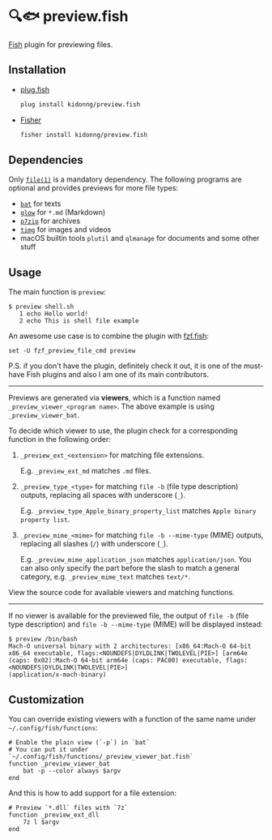 # 🔍🐟 preview.fish

[Fish](https://fishshell.com/) plugin for previewing files.

## Installation

- [plug.fish](https://github.com/kidonng/plug.fish)

  ```sh
  plug install kidonng/preview.fish
  ```

- [Fisher](https://github.com/jorgebucaran/fisher)

  ```sh
  fisher install kidonng/preview.fish
  ```

## Dependencies

Only [`file(1)`](https://darwinsys.com/file/) is a mandatory dependency. The following programs are optional and provides previews for more file types:

- [`bat`](https://github.com/sharkdp/bat) for texts
- [`glow`](https://github.com/charmbracelet/glow) for `*.md` (Markdown)
- [`p7zip`](https://github.com/jinfeihan57/p7zip) for archives
- [`timg`](https://github.com/hzeller/timg) for images and videos
- macOS builtin tools `plutil` and `qlmanage` for documents and some other stuff

## Usage

The main function is `preview`:

```
$ preview shell.sh
   1 echo Hello world!
   2 echo This is shell file example
```

An awesome use case is to combine the plugin with [fzf.fish](https://github.com/PatrickF1/fzf.fish):

```fish
set -U fzf_preview_file_cmd preview
```

P.S. if you don't have the plugin, definitely check it out, it is one of the must-have Fish plugins and also I am one of its main contributors.

---

Previews are generated via **viewers**, which is a function named `_preview_viewer_<program name>`. The above example is using `_preview_viewer_bat`.

To decide which viewer to use, the plugin check for a corresponding function in the following order:

1. `_preview_ext_<extension>` for matching file extensions.

   E.g. `_preview_ext_md` matches `.md` files.

2. `_preview_type_<type>` for matching `file -b` (file type description) outputs, replacing all spaces with underscore (`_`).

   E.g. `_preview_type_Apple_binary_property_list` matches `Apple binary property list`.

3. `_preview_mime_<mime>` for matching `file -b --mime-type` (MIME) outputs, replacing all slashes (`/`) with underscore (`_`).

   E.g. `_preview_mime_application_json` matches `application/json`.
   You can also only specify the part before the slash to match a general category, e.g. `_preview_mime_text` matches `text/*`.

View the source code for available viewers and matching functions.

---

If no viewer is available for the previewed file, the output of `file -b` (file type description) and `file -b --mime-type` (MIME) will be displayed instead:

```
$ preview /bin/bash
Mach-O universal binary with 2 architectures: [x86_64:Mach-O 64-bit x86_64 executable, flags:<NOUNDEFS|DYLDLINK|TWOLEVEL|PIE>] [arm64e (caps: 0x02):Mach-O 64-bit arm64e (caps: PAC00) executable, flags:<NOUNDEFS|DYLDLINK|TWOLEVEL|PIE>]
(application/x-mach-binary)
```

## Customization

You can override existing viewers with a function of the same name under `~/.config/fish/functions`:

```fish
# Enable the plain view (`-p`) in `bat`
# You can put it under `~/.config/fish/functions/_preview_viewer_bat.fish`
function _preview_viewer_bat
    bat -p --color always $argv
end
```

And this is how to add support for a file extension:

```fish
# Preview `*.dll` files with `7z`
function _preview_ext_dll
    7z l $argv
end
```
